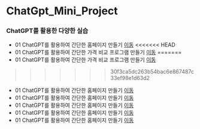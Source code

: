 # ChatGpt_Mini_Project

### ChatGPT를 활용한 다양한 실습
 * 01 ChatGPT를 활용하여 간단한 홈페이지 만들기 [이동](https://likemilktea.github.io/Test2/homepage.html)
<<<<<<< HEAD
 * 01 ChatGPT를 활용하여 간단한 가격 비교 프로그램 만들기 [이동](.code/naver_stock_data.py)
=======
 * 01 ChatGPT를 활용하여 간단한 가격 비교 프로그램 만들기 [이동](code/230508_1.py)
>>>>>>> 30f3ca5dc263b54bac6e867487c33ef98e1d63d2
 * 01 ChatGPT를 활용하여 간단한 홈페이지 만들기 [이동]()
 * 01 ChatGPT를 활용하여 간단한 홈페이지 만들기 [이동]()
 * 01 ChatGPT를 활용하여 간단한 홈페이지 만들기 [이동]()
 * 01 ChatGPT를 활용하여 간단한 홈페이지 만들기 [이동]()
 * 01 ChatGPT를 활용하여 간단한 홈페이지 만들기 [이동]()
 

